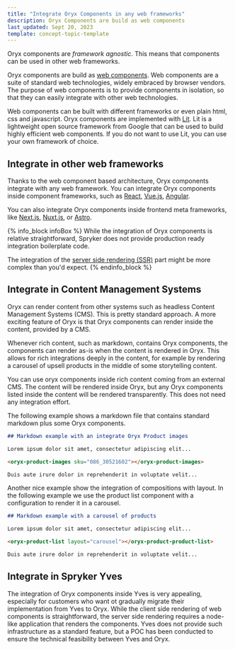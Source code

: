```yaml
---
title: "Integrate Oryx Components in any web frameworks"
description: Oryx Components are build as web components
last_updated: Sept 20, 2023
template: concept-topic-template
---
```


Oryx components are _framework agnostic_. This means that components can be used in other web frameworks.

Oryx components are build as [web components](https://developer.mozilla.org/en-US/docs/Web/API/Web_components). Web components are a suite of standard web technologies, widely embraced by browser vendors. The purpose of web components is to provide components in isolation, so that they can easily integrate with other web technologies.

Web components can be built with different frameworks or even plain html, css and javascript. Oryx components are implemented with [Lit](https://lit.dev). Lit is a lightweight open source framework from Google that can be used to build highly efficient web components. If you do not want to use Lit, you can use your own framework of choice.

## Integrate in other web frameworks

Thanks to the web component based architecture, Oryx components integrate with any web framework. You can integrate Oryx components inside component frameworks, such as [React](https://react.dev/), [Vue.js](https://vuejs.org/), [Angular](https://angular.io/).

You can also integrate Oryx components inside frontend meta frameworks, like [Next.js](https://nextjs.org/), [Nuxt.js](https://nuxt.com/), or [Astro](https://astro.build/).

{% info_block infoBox %}
While the integration of Oryx components is relative straightforward, Spryker does not provide production ready integration boilerplate code.

The integration of the [server side rendering (SSR)](/docs/scos/dev/front-end-development/oryx/oryx-server-side-rendering.html) part might be more complex than you'd expect.
{% endinfo_block %}

## Integrate in Content Management Systems

Oryx can render content from other systems such as headless Content Management Systems (CMS). This is pretty standard approach. A more exciting feature of Oryx is that Oryx components can render inside the content, provided by a CMS.

Whenever rich content, such as markdown, contains Oryx components, the components can render as-is when the content is rendered in Oryx. This allows for rich integrations deeply in the content, for example by rendering a carousel of upsell products in the middle of some storytelling content.

You can use oryx components inside rich content coming from an external CMS. The content will be rendered inside Oryx, but any Oryx components listed inside the content will be rendered transparently. This does not need any integration effort.

The following example shows a markdown file that contains standard markdown plus some Oryx components.

```markdown
## Markdown example with an integrate Oryx Product images

Lorem ipsum dolor sit amet, consectetur adipiscing elit...

<oryx-product-images sku="086_30521602"></oryx-product-images>

Duis aute irure dolor in reprehenderit in voluptate velit...
```

Another nice example show the integration of compositions with layout. In the following example we use the product list component with a configuration to render it in a carousel.

```markdown
## Markdown example with a carousel of products

Lorem ipsum dolor sit amet, consectetur adipiscing elit...

<oryx-product-list layout="carousel"></oryx-product-product-list>

Duis aute irure dolor in reprehenderit in voluptate velit...
```

## Integrate in Spryker Yves

The integration of Oryx components inside Yves is very appealing, especially for customers who want ot gradually migrate their implementation from Yves to Oryx. While the client side rendering of web components is straightforward, the server side rendering requires a node-like application that renders the components. Yves does not provide such infrastructure as a standard feature, but a POC has been conducted to ensure the technical feasibility between Yves and Oryx.
